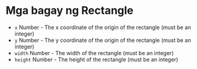 # Mga bagay ng Rectangle

* `x` Number - The x coordinate of the origin of the rectangle (must be an integer)
* `y` Number - The y coordinate of the origin of the rectangle (must be an integer)
* `width` Number - The width of the rectangle (must be an integer)
* `height` Number - The height of the rectangle (must be an integer)